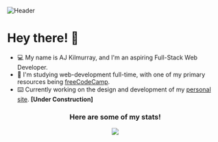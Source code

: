 ![Header](https://imgur.com/BaW8tJS.jpg)
<h1>Hey there! 👋</h1>
<ul>
  <li>💻 My name is AJ Kilmurray, and I'm an aspiring Full-Stack Web Developer.</li>
  <li>📝 I'm studying web-development full-time, with one of my primary resources being <a href="https://www.freecodecamp.org/" target="_blank">freeCodeCamp</a>.</li>
  <li>⌨️ Currently working on the design and development of my <a href="https://ajkilmurray.xyz" target="_blank">personal site</a>. <strong>[Under Construction]<strong></li> 
</ul>
<h3 align="center">Here are some of my stats!</h3>
<p align="center"><img align="center" src="https://github-readme-streak-stats.herokuapp.com/?user=ajkilmurray&theme=dark"></p>




